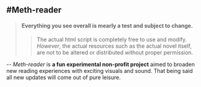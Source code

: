#Meth-reader
----
> #### Everything you see overall is mearly a test and subject to change.
>> The actual html script is completely free to use and modify. _However_, the actual resources such as the actual novel itself, are not to be altered or distributed without proper permission. 

--
*Meth-reader* is __a fun experimental non-profit project__ aimed to broaden new reading experiences with exciting visuals and sound. That being said all new updates will come out of pure leisure.
